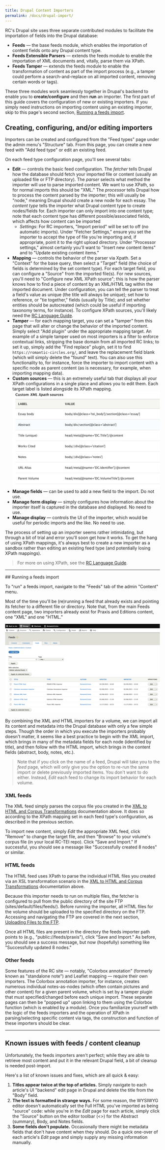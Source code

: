 ```yaml
---
title: Drupal Content Importers
permalink: /docs/drupal-import/
---
```


RC's Drupal site uses three separate contributed modules to facilitate the importation of fields into the Drupal database:

- **Feeds** — the base feeds module, which enables the importation of content fields onto any Drupal content type.
- **Feeds Extensible Parsers** — extends the feeds module to enable the importation of XML documents and, vitally, parse them via XPath.
- **Feeds Tamper** — extends the feeds module to enable the transformation of content as part of the import process (e.g., a tamper could perform a search-and-replace on all imported content, removing certain words or tags).

These three modules work seamlessly together in Drupal's backend to enable you to **create/configure** and then **run** an importer. The first part of this guide covers the configuration of new or existing importers. If you simply need instructions on importing content using an existing importer, skip to this page's second section, [Running a feeds import](#run-import).

## Creating, configuring, and/or editing importers

Importers can be created and configured from the "Feed types" page under the admin menu's "Structure" tab. From this page, you can create a new feed with "Add feed type" or edit an existing feed.

On each feed type configuration page, you'll see several tabs:

- **Edit** — controls the basic feed configuration. The *fetcher* tells Drupal how the database should fetch your imported file or content (usually an uploaded file or FTP directory). The *parser* selects what method the importer will use to parse imported content. We want to use XPath, so for normal imports this should be "XML." The *processor* tells Drupal how to process the content parsed by the importer; this will usually be "node," meaning Drupal should create a new node for each essay. The *content type* tells the importer what Drupal content type to create nodes/fields for. Each importer can only import into one content type; note that each content type has different possible/associated fields, which affects how content can be imported
  - *Settings*: For RC importers, "Import period" will be set to off (no automatic imports). Under "Fetcher Settings," ensure you set the importer to accept the type of file you're importing and, if appropriate, point it to the right upload directory. Under "Processor settings," almost certainly you'll want to "Insert new content items" and to "Update existing content items."
- **Mapping** — controls the behavior of the parser via Xpath. Set a "Context" for the base query, then select a "Target" field (the choice of fields is determined by the set content type). For each target field, you can configure a "Source" from the imported file(s). For new sources, you'll need to "Configure new XML XPath source"; this is how the parser knows how to find a piece of content by an XML/HTML tag within the imported document. Under configuration, you can tell the parser to treat a field's value as unique (the title will always be unique); set how to reference, or "tie together," fields (usually by Title); and set whether entities should be autocreated (which could be useful if importing taxonomy terms, for instance). To configure XPath sources, you'll likely need the [RC Language Guide](../rc-languages/).
- **Tamper** — for each mapping target, you can set a "tamper" from this page that will alter or change the behavior of the imported content. Simply select "Add plugin" under the appropriate mapping target. An example of a simple tamper used on most importers is a filter to enforce contextual links, stripping the base domain from all imported RC links; to set it up, simply add the "Find replace" plugin, set it to find `https://romantic-circles.org/`, and leave the replacement field blank (which will simply delete the "found" text). You can also use this functionality to, for instance, force the importer to import content with a specific node as parent content (as is necessary, for example, when importing mapping data).
- **Custom sources** — this is an extremely useful tab that displays all your XPath configurations in a single place and allows you to edit them. Each target label is listed alongside its XPath mapping.
![Custom Sources screenshot with XPath mappings](/assets/img/Xpath-mapping.png)
- **Manage fields** — can be used to add a new field to the import. Do not use.
- **Manage form display** — simply configures how information about the importer itself is captured in the database and displayed. No need to use.
- **Manage display** — controls the UI of the importer, which would be useful for periodic imports and the like. No need to use.

The process of setting up an importer seems rather intimidating, but through a bit of trial and error you'll soon get how it works. To get the hang of using XPath mappings, it's always best to create a new importer as a sandbox rather than editing an existing feed type (and potentially losing XPath mappings).

>For more on using XPath, see the [RC Language Guide](../rc-languages/).

-----

<a name="run-import"/>
## Running a feeds import

To "run" a feeds import, navigate to the "Feeds" tab of the admin "Content" menu.

Most of the time you'll be (re)running a feed that already exists and pointing its fetcher to a different file or directory. Note that, from the main Feeds content page, two importers already exist for Praxis and Editions content, one "XML" and one "HTML."

![Screeshot of Feeds page](/assets/img/feeds-content-page.png)

By combining the XML and HTML importers for a volume, we can import all its content and metadata into the Drupal database with only a few simple steps. Though the order in which you execute the importers probably doesn't matter, it seems like a best practice to begin with the XML import, which brings in many of the metadata fields for each node (identified by title), and then follow with the HTML import, which brings in the content fields (abstract, body, notes, etc.).

>Note that if you click on the name of a feed, Drupal will take you to the *feed* page, which will only give you the option to re-run the same import or delete previously imported items. You don't want to do either. Instead, *Edit* each feed to change its import behavior for each volume.

### XML feeds

The XML feed simply parses the corpus file you created in the [XML to HTML and Corpus Transformations](../docs/xslt-trans/) documentation above. It does so according to the XPath mapping set in each feed type's configuration, as described in the previous section.

To import new content, simply *Edit* the appropriate XML feed, click "Remove" to change the target file, and then "Browse" to your volume's corpus file (in your local RC-TEI repo). Click "Save and Import." If successful, you should see a message like "Successfully created 8 nodes" or similar.

### HTML feeds

The HTML feed uses XPath to parse the individual HTML files you created via an XSL transformation scenario in the [XML to HTML and Corpus Transformations](../docs/xslt-trans/) documentation above.

Because this importer needs to run on multiple files, the fetcher is configured to pull from the public directory of the site FTP (sites/default/files/feeds/). Before running the importer, all HTML files for the volume should be uploaded to the specified directory on the FTP. Accessing and navigating the FTP are covered in the next section, [Uploading Files to the FTP](../docs/ftp-upload/).

Once all HTML files are present in the directory the feeds importer path points to (e.g., "public://feeds/praxis"), click "Save and Import." As before, you should see a success message, but now (hopefully) something like "Successfully updated 8 nodes."

### Other feeds

Some features of the RC site — notably, "Colorbox annotation" (formerly known as "standalone note") and Leaflet mapping — require their own importers. The Colorbox annotation importer, for instance, creates numerous individual notes-as-nodes (which often contain pictures and other content) for a given parent volume, which is set by a tamper plugin that must specified/changed before each unique import. These separate pages can then be "popped up" upon linking to them using the Colorbox function (which is enabled by a module). Once you familiarize yourself with the logic of the feeds importers and the operation of XPath in parsing/selecting specific content via tags, the construction and function of these importers should be clear.

-----

## Known issues with feeds / content cleanup

Unfortunately, the feeds importers aren't perfect; while they are able to retrieve most content and put it in the relevant Drupal field, a bit of cleanup is needed post-import.

Here's a list of known issues and fixes, which are all quick & easy:

1. **Titles appear twice at the top of articles.** Simply navigate to each article's UI "backend" edit page in Drupal and delete the title from the "Body" field.
2. **The text is formatted in strange ways.** For some reason, the WYSIWYG editor doesn't automatically set the Full HTML you've imported as being "source" code: while you're in the *Edit* page for each article, simply click the "Source" button on the editor toolbar (<>) for the Abstract (summary), Body, and Notes fields.
3. **Some fields don't populate.** Occasionally there might be metadata fields that don't have content when they should. Do a quick one-over of each article's *Edit* page and simply supply any missing information manually.
